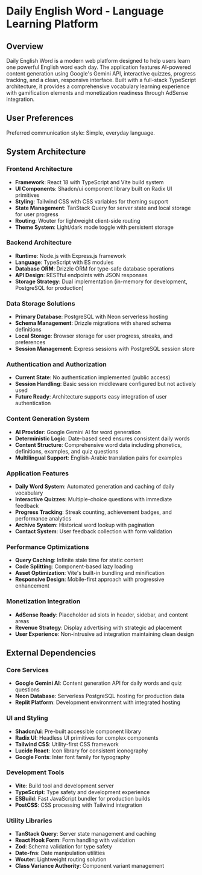 # Daily English Word - Language Learning Platform

## Overview

Daily English Word is a modern web platform designed to help users learn one powerful English word each day. The application features AI-powered content generation using Google's Gemini API, interactive quizzes, progress tracking, and a clean, responsive interface. Built with a full-stack TypeScript architecture, it provides a comprehensive vocabulary learning experience with gamification elements and monetization readiness through AdSense integration.

## User Preferences

Preferred communication style: Simple, everyday language.

## System Architecture

### Frontend Architecture
- **Framework**: React 18 with TypeScript and Vite build system
- **UI Components**: Shadcn/ui component library built on Radix UI primitives
- **Styling**: Tailwind CSS with CSS variables for theming support
- **State Management**: TanStack Query for server state and local storage for user progress
- **Routing**: Wouter for lightweight client-side routing
- **Theme System**: Light/dark mode toggle with persistent storage

### Backend Architecture
- **Runtime**: Node.js with Express.js framework
- **Language**: TypeScript with ES modules
- **Database ORM**: Drizzle ORM for type-safe database operations
- **API Design**: RESTful endpoints with JSON responses
- **Storage Strategy**: Dual implementation (in-memory for development, PostgreSQL for production)

### Data Storage Solutions
- **Primary Database**: PostgreSQL with Neon serverless hosting
- **Schema Management**: Drizzle migrations with shared schema definitions
- **Local Storage**: Browser storage for user progress, streaks, and preferences
- **Session Management**: Express sessions with PostgreSQL session store

### Authentication and Authorization
- **Current State**: No authentication implemented (public access)
- **Session Handling**: Basic session middleware configured but not actively used
- **Future Ready**: Architecture supports easy integration of user authentication

### Content Generation System
- **AI Provider**: Google Gemini AI for word generation
- **Deterministic Logic**: Date-based seed ensures consistent daily words
- **Content Structure**: Comprehensive word data including phonetics, definitions, examples, and quiz questions
- **Multilingual Support**: English-Arabic translation pairs for examples

### Application Features
- **Daily Word System**: Automated generation and caching of daily vocabulary
- **Interactive Quizzes**: Multiple-choice questions with immediate feedback
- **Progress Tracking**: Streak counting, achievement badges, and performance analytics
- **Archive System**: Historical word lookup with pagination
- **Contact System**: User feedback collection with form validation

### Performance Optimizations
- **Query Caching**: Infinite stale time for static content
- **Code Splitting**: Component-based lazy loading
- **Asset Optimization**: Vite's built-in bundling and minification
- **Responsive Design**: Mobile-first approach with progressive enhancement

### Monetization Integration
- **AdSense Ready**: Placeholder ad slots in header, sidebar, and content areas
- **Revenue Strategy**: Display advertising with strategic ad placement
- **User Experience**: Non-intrusive ad integration maintaining clean design

## External Dependencies

### Core Services
- **Google Gemini AI**: Content generation API for daily words and quiz questions
- **Neon Database**: Serverless PostgreSQL hosting for production data
- **Replit Platform**: Development environment with integrated hosting

### UI and Styling
- **Shadcn/ui**: Pre-built accessible component library
- **Radix UI**: Headless UI primitives for complex components
- **Tailwind CSS**: Utility-first CSS framework
- **Lucide React**: Icon library for consistent iconography
- **Google Fonts**: Inter font family for typography

### Development Tools
- **Vite**: Build tool and development server
- **TypeScript**: Type safety and development experience
- **ESBuild**: Fast JavaScript bundler for production builds
- **PostCSS**: CSS processing with Tailwind integration

### Utility Libraries
- **TanStack Query**: Server state management and caching
- **React Hook Form**: Form handling with validation
- **Zod**: Schema validation for type safety
- **Date-fns**: Date manipulation utilities
- **Wouter**: Lightweight routing solution
- **Class Variance Authority**: Component variant management